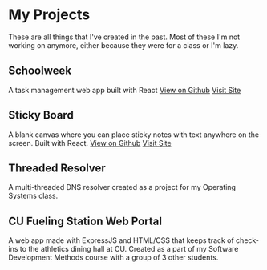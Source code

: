 # My Projects

These are all things that I've created in the past. Most of these I'm not working on anymore, either because they were for a class or I'm lazy.

## Schoolweek
A task management web app built with React
[View on Github](https://github.com/typicel/schoolweek)
[Visit Site](https://schoolweek.typicel.me)

## Sticky Board
A blank canvas where you can place sticky notes with text anywhere on the screen. Built with React.
[View on Github](https://github.com/typicel/sticky-board)
[Visit Site](https://sticky.typicel.me)

## Threaded Resolver
A multi-threaded DNS resolver created as a project for my Operating Systems class.

## CU Fueling Station Web Portal
A web app made with ExpressJS and HTML/CSS that keeps track of check-ins to the athletics dining hall at CU. Created as a part of my Software Development Methods course with a group of 3 other students.